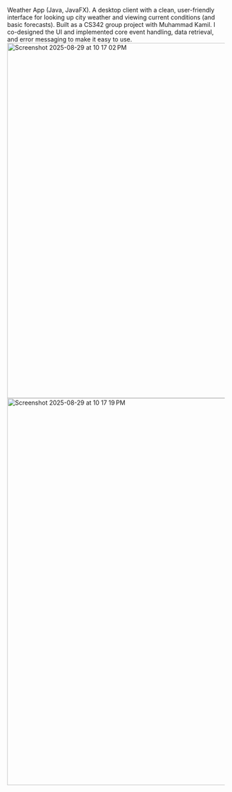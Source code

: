 Weather App (Java, JavaFX). A desktop client with a clean, user-friendly interface for looking up city weather and viewing current conditions (and basic forecasts). Built as a CS342 group project with Muhammad Kamil. I co-designed the UI and implemented core event handling, data retrieval, and error messaging to make it easy to use.
<img width="541" height="823" alt="Screenshot 2025-08-29 at 10 17 02 PM" src="https://github.com/user-attachments/assets/7c598198-6d92-40d4-acd8-42f1c730f0f3" />
<img width="522" height="897" alt="Screenshot 2025-08-29 at 10 17 19 PM" src="https://github.com/user-attachments/assets/03ee4448-fe9b-4b1a-9713-5b45e2ad623d" />
